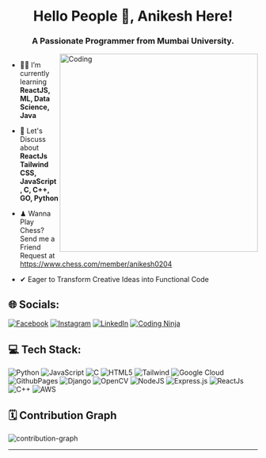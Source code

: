 <h1 align="center">Hello People 👋, Anikesh Here!</h1>

<h3 align="center">A Passionate Programmer from Mumbai University.</h3>
<img align="right" alt="Coding" width="400" src="https://media.giphy.com/media/XxMTS8OOwl59C/giphy.gif">

<p align="left"> <a href="https://twitter.com/" target="blank">
  <img src="https://img.shields.io/twitter/follow/?logo=twitter&style=for-the-badge" alt="" /></a>
</p>

- 👨‍💻 I’m currently learning **ReactJS, ML, Data Science, Java**

- 💬 Let's Discuss about **ReactJs Tailwind CSS, JavaScript, C, C++, GO, Python**

- ♟ Wanna Play Chess? Send me a Friend Request at https://www.chess.com/member/anikesh0204

- ✔ Eager to Transform Creative Ideas into Functional Code

## 🌐 Socials:
[![Facebook](https://img.shields.io/badge/Facebook-1769ff?logo=facebook&logoColor=white)](https://www.facebook.com/anikeshkulal) [![Instagram](https://img.shields.io/badge/Instagram-%23E4405F.svg?logo=Instagram&logoColor=white)](https://instagram.com/anikeshkulal) [![LinkedIn](https://img.shields.io/badge/LinkedIn-%230077B5.svg?logo=linkedin&logoColor=white)](https://www.linkedin.com/in/anikesh-kulal-b95611172?lipi=urn%3Ali%3Apage%3Ad_flagship3_profile_view_base_contact_details%3BGcgOeJDJTCi%2F%2FhJ81QD3tQ%3D%3D) [![Coding Ninja](https://img.shields.io/badge/Coding%20Ninjas-DD6620.svg?style=for-the-badge&logo=Coding-Ninjas&logoColor=white)](https://www.codingninjas.com/studio/profile/Ani0204)

## 💻 Tech Stack:
![Python](https://img.shields.io/badge/python-3670A0?style=for-the-badge&logo=python&logoColor=ffdd54) ![JavaScript](https://img.shields.io/badge/javascript-%23323330.svg?style=for-the-badge&logo=javascript&logoColor=%23F7DF1E) ![C](https://img.shields.io/badge/c-%2300599C.svg?style=for-the-badge&logo=c&logoColor=white) ![HTML5](https://img.shields.io/badge/html5-%23E34F26.svg?style=for-the-badge&logo=html5&logoColor=white) ![Tailwind](https://img.shields.io/badge/tailwindcss-0F172A?&logo=tailwindcss) ![Google Cloud](https://img.shields.io/badge/GoogleCloud-%234285F4.svg?style=for-the-badge&logo=google-cloud&logoColor=white) ![GithubPages](https://img.shields.io/badge/github%20pages-121013?style=for-the-badge&logo=github&logoColor=white) ![Django](https://img.shields.io/badge/django-%23092E20.svg?style=for-the-badge&logo=django&logoColor=white) ![OpenCV](https://img.shields.io/badge/opencv-%23white.svg?style=for-the-badge&logo=opencv&logoColor=white) ![NodeJS](https://img.shields.io/badge/node.js-6DA55F?style=for-the-badge&logo=node.js&logoColor=white) ![Express.js](https://img.shields.io/badge/express.js-%23404d59.svg?style=for-the-badge&logo=express&logoColor=%2361DAFB) ![ReactJs](https://img.shields.io/badge/react-%2320232a.svg?style=for-the-badge&logo=react&logoColor=%2361DAFB) ![C++](https://img.shields.io/badge/C++-00599C?style=flat-square&logo=C%2B%2B&logoColor=white) ![AWS](https://img.shields.io/badge/Amazon%20AWS-232F3E.svg?style=for-the-badge&logo=Amazon-AWS&logoColor=white)

## 🗓️ Contribution Graph
![contribution-graph](https://github-readme-activity-graph.vercel.app/graph?username=anikesh02&bg_color=12111d&color=ffffff&line=1055e0&point=00ff11&area=true&hide_border=true)


---
